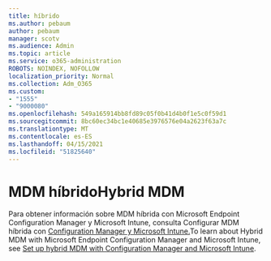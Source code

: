 ```yaml
---
title: híbrido
ms.author: pebaum
author: pebaum
manager: scotv
ms.audience: Admin
ms.topic: article
ms.service: o365-administration
ROBOTS: NOINDEX, NOFOLLOW
localization_priority: Normal
ms.collection: Adm_O365
ms.custom:
- "1555"
- "9000080"
ms.openlocfilehash: 549a165914bb8fd89c05f0b41d4b0f1e5c0f59d1
ms.sourcegitcommit: 8bc60ec34bc1e40685e3976576e04a2623f63a7c
ms.translationtype: MT
ms.contentlocale: es-ES
ms.lasthandoff: 04/15/2021
ms.locfileid: "51825640"
---
```

# <a name="hybrid-mdm"></a><span data-ttu-id="fe22a-102">MDM híbrido</span><span class="sxs-lookup"><span data-stu-id="fe22a-102">Hybrid MDM</span></span>

<span data-ttu-id="fe22a-103">Para obtener información sobre MDM híbrida con Microsoft Endpoint Configuration Manager y Microsoft Intune, consulta Configurar MDM híbrida con [Configuration Manager y Microsoft Intune.](https://docs.microsoft.com/configmgr/mdm/deploy-use/setup-hybrid-mdm)</span><span class="sxs-lookup"><span data-stu-id="fe22a-103">To learn about Hybrid MDM with Microsoft Endpoint Configuration Manager and Microsoft Intune, see [Set up hybrid MDM with Configuration Manager and Microsoft Intune](https://docs.microsoft.com/configmgr/mdm/deploy-use/setup-hybrid-mdm).</span></span>
